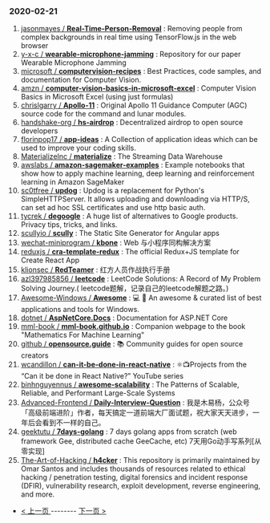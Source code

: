 ### 2020-02-21 
1. [
        jasonmayes /
**Real-Time-Person-Removal**](https://github.com/jasonmayes/Real-Time-Person-Removal) : Removing people from complex backgrounds in real time using TensorFlow.js in the web browser
1. [
        y-x-c /
**wearable-microphone-jamming**](https://github.com/y-x-c/wearable-microphone-jamming) : Repository for our paper Wearable Microphone Jamming
1. [
        microsoft /
**computervision-recipes**](https://github.com/microsoft/computervision-recipes) : Best Practices, code samples, and documentation for Computer Vision.
1. [
        amzn /
**computer-vision-basics-in-microsoft-excel**](https://github.com/amzn/computer-vision-basics-in-microsoft-excel) : Computer Vision Basics in Microsoft Excel (using just formulas)
1. [
        chrislgarry /
**Apollo-11**](https://github.com/chrislgarry/Apollo-11) : Original Apollo 11 Guidance Computer (AGC) source code for the command and lunar modules.
1. [
        handshake-org /
**hs-airdrop**](https://github.com/handshake-org/hs-airdrop) : Decentralized airdrop to open source developers
1. [
        florinpop17 /
**app-ideas**](https://github.com/florinpop17/app-ideas) : A Collection of application ideas which can be used to improve your coding skills.
1. [
        MaterializeInc /
**materialize**](https://github.com/MaterializeInc/materialize) : The Streaming Data Warehouse
1. [
        awslabs /
**amazon-sagemaker-examples**](https://github.com/awslabs/amazon-sagemaker-examples) : Example notebooks that show how to apply machine learning, deep learning and reinforcement learning in Amazon SageMaker
1. [
        sc0tfree /
**updog**](https://github.com/sc0tfree/updog) : Updog is a replacement for Python's SimpleHTTPServer. It allows uploading and downloading via HTTP/S, can set ad hoc SSL certificates and use http basic auth.
1. [
        tycrek /
**degoogle**](https://github.com/tycrek/degoogle) : A huge list of alternatives to Google products. Privacy tips, tricks, and links.
1. [
        scullyio /
**scully**](https://github.com/scullyio/scully) : The Static Site Generator for Angular apps
1. [
        wechat-miniprogram /
**kbone**](https://github.com/wechat-miniprogram/kbone) : Web 与小程序同构解决方案
1. [
        reduxjs /
**cra-template-redux**](https://github.com/reduxjs/cra-template-redux) : The official Redux+JS template for Create React App
1. [
        klionsec /
**RedTeamer**](https://github.com/klionsec/RedTeamer) : 红方人员作战执行手册
1. [
        azl397985856 /
**leetcode**](https://github.com/azl397985856/leetcode) : LeetCode Solutions: A Record of My Problem Solving Journey.( leetcode题解，记录自己的leetcode解题之路。)
1. [
        Awesome-Windows /
**Awesome**](https://github.com/Awesome-Windows/Awesome) : 💻 🎉 An awesome & curated list of best applications and tools for Windows.
1. [
        dotnet /
**AspNetCore.Docs**](https://github.com/dotnet/AspNetCore.Docs) : Documentation for ASP.NET Core
1. [
        mml-book /
**mml-book.github.io**](https://github.com/mml-book/mml-book.github.io) : Companion webpage to the book "Mathematics For Machine Learning"
1. [
        github /
**opensource.guide**](https://github.com/github/opensource.guide) : 📚 Community guides for open source creators
1. [
        wcandillon /
**can-it-be-done-in-react-native**](https://github.com/wcandillon/can-it-be-done-in-react-native) : ⚛️📺Projects from the “Can it be done in React Native?” YouTube series
1. [
        binhnguyennus /
**awesome-scalability**](https://github.com/binhnguyennus/awesome-scalability) : The Patterns of Scalable, Reliable, and Performant Large-Scale Systems
1. [
        Advanced-Frontend /
**Daily-Interview-Question**](https://github.com/Advanced-Frontend/Daily-Interview-Question) : 我是木易杨，公众号「高级前端进阶」作者，每天搞定一道前端大厂面试题，祝大家天天进步，一年后会看到不一样的自己。
1. [
        geektutu /
**7days-golang**](https://github.com/geektutu/7days-golang) : 7 days golang apps from scratch (web framework Gee, distributed cache GeeCache, etc) 7天用Go动手写系列[从零实现]
1. [
        The-Art-of-Hacking /
**h4cker**](https://github.com/The-Art-of-Hacking/h4cker) : This repository is primarily maintained by Omar Santos and includes thousands of resources related to ethical hacking / penetration testing, digital forensics and incident response (DFIR), vulnerability research, exploit development, reverse engineering, and more. 

- [ < 上一页 ](https://github.com/able8/github-trending-daily-record/blob/master/2020-02-20.md) -------- [ 下一页 > ](https://github.com/able8/github-trending-daily-record/blob/master/2020-02-22.md)